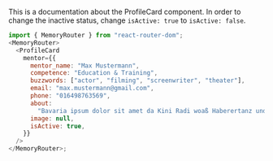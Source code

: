 This is a documentation about the ProfileCard component. In order to change the inactive status, change `isActive: true` to `isActive: false`.

```js
import { MemoryRouter } from "react-router-dom";
<MemoryRouter>
  <ProfileCard
    mentor={{
      mentor_name: "Max Mustermann",
      competence: "Education & Training",
      buzzwords: ["actor", "filming", "screenwriter", "theater"],
      email: "max.mustermann@gmail.com",
      phone: "016498763569",
      about:
        "Bavaria ipsum dolor sit amet da Kini Radi woaß Haberertanz und sei. Mim i sog ja nix, i red ja bloß liberalitas Bavariae nimmds...",
      image: null,
      isActive: true,
    }}
  />
</MemoryRouter>;
```
